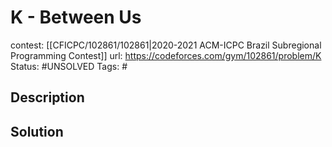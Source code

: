 # K - Between Us

contest: [[CFICPC/102861/102861|2020-2021 ACM-ICPC Brazil Subregional Programming Contest]]
url: https://codeforces.com/gym/102861/problem/K
Status: #UNSOLVED
Tags: #

## Description

## Solution

